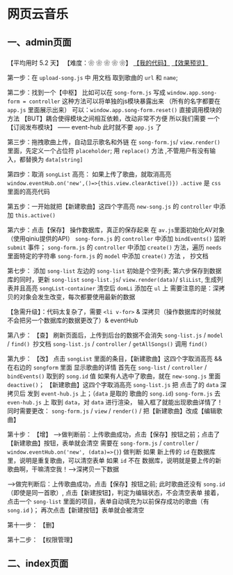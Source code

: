 # 网页云音乐

## 一、admin页面

### 

【平均用时 5.2 天】
【难度：❀ ❀ ❀ ❀ ❀】
[【我的代码】](https://github.com/wangsiyuan233/My163Music/tree/master/js/admin)
[【效果预览】](#)<br>

第一步：在 `upload-song.js` 中 用文档 取到歌曲的 `url` 和 `name`;

第二步：找到一个【中枢】
比如可以在 `song-form.js` 写成 `window.app.song-form = controller`
这种方法可以将单独的js模块暴露出来 （所有的名字都要在` app.js` 里面展示出来）
可以：`window.app.song-form.reset()` 直接调用模块的方法
【BUT】耦合使得模块之间相互依赖，改动非常不方便
所以我们需要 一个【订阅发布模块】 —— event-hub
此时就不要 `app.js` 了

第三步：拖拽歌曲上传，自动显示歌名和外链
在 `song-form.js`/ `view.render()` 里面，先定义一个占位符 `placeholder`;
用 `replace()` 方法 ,不管用户有没有输入，都替换为 `data[string]`

第四步：取消 `songList` 高亮： 如果上传了歌曲，就取消高亮
 `window.eventHub.on('new',()=>{this.view.clearActive()})`
`.active` 是 `css` 里面的高亮代码

第五步：一开始就把【新建歌曲】这四个字高亮
`new-song.js` 的 `controller` 中添加 `this.active()`

第六步：点击【保存】 操作数据库，真正的保存起来
在 `av.js`里面初始化AV对象 （使用qiniu提供的API）
`song-form.js` 的 `controller` 中添加 `bindEvents()` 监听 `submit` 事件；
`song-form.js` 的 `controller` 中添加 `create()` 方法，遍历 `needs` 里面特定的字符串
`song-form.js` 的 `model` 中添加 `create()` 方法 ， 抄文档

第七步： 添加 `song-list`
左边的 `song-list` 初始是个空列表; 第六步保存到数据库的同时，更新 `song-list`
`song-list.js`/ `view.render(data)`/ `$liList`, 生成列表并且高亮
`songList-container` 清空后 `domLi` 添加在 `ul` 上
需要注意的是：深拷贝的对象会发生改变，每次都要使用最新的数据

【急需升级】：代码太复杂了，需要 `<li v-for>` & 深拷贝（操作数据库的时候就不会把另一个数据库的数据更改了）& eventHub

第八步： 【查】  刷新页面后，上传到后台的数据不会消失
`song-list.js` / `model` / `find() `抄文档
`song-list.js` / `controller` / `getAllSongs()`  调用 `find()`

第九步： 【改】  点击 `songList` 里面的条目，【新建歌曲】这四个字取消高亮 && 在右边的 `songform` 里面 显示歌曲的详情
首先在 `song-list` / `controller` / `bindEvents()` 取到的 `song.id` 值
如果有人选中了歌曲，就在 `new-song.js` 里面 `deactive()`； 【新建歌曲】这四个字取消高亮
`song-list.js` 把 点击了的 `data` 深拷贝后 发到 `event-hub.js` 上；（`data` 是取的 歌曲的  `song.id`)
`song-form.js` 去 `even-hub.js` 上 取到 `data`，对 `data` 进行渲染， 输入框了就能出现歌曲详情了！
同时需要更改： `song-form.js` / `view` / `render()` / 把【新建歌曲】改成【编辑歌曲】

第十步： 【增】
——>做判断前：上传歌曲成功，点击【保存】按钮之前；点击了【新建歌曲】按钮，表单就会清空
需要在 `song-form.js` / `controller` / `window.eventHub.on('new', (data)=>{}`) 做判断
如果 新上传的 `id` 在数据库里，说明是重复歌曲，可以清空表单
如果 `id` 不在 数据库，说明就是要上传的新歌曲啊，干嘛清空我！——>深拷贝一下数据

——>做完判断后：上传歌曲成功，点击【保存】按钮之前; 此时歌曲还没有 `song.id`（即使是同一首歌）,
点击【新建按钮】，判定为编辑状态，不会清空表单
接着，点击一个 `song-list` 里面的项目，表单自动填充为以前保存成功的歌曲（有 `song.id` )；
再次点击【新建按钮】表单就会被清空

第十一步： 【删】

第十二步： 【权限管理】

## 二、index页面

###
